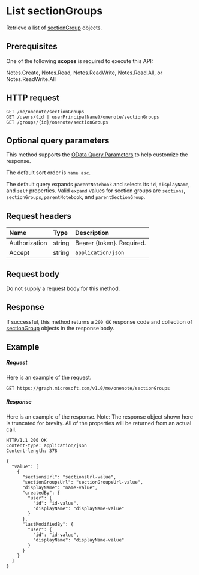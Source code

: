 # List sectionGroups

Retrieve a list of [sectionGroup](../resources/sectiongroup.md) objects.
## Prerequisites
One of the following **scopes** is required to execute this API:  

Notes.Create, Notes.Read, Notes.ReadWrite, Notes.Read.All, or Notes.ReadWrite.All

## HTTP request
<!-- { "blockType": "ignored" } -->
```http
GET /me/onenote/sectionGroups
GET /users/{id | userPrincipalName}/onenote/sectionGroups
GET /groups/{id}/onenote/sectionGroups
```
## Optional query parameters
This method supports the [OData Query Parameters](http://developer.microsoft.com/en-us/graph/docs/overview/query_parameters) to help customize the response.

The default sort order is `name asc`.

The default query expands `parentNotebook` and selects its `id`, `displayName`, and `self` properties. Valid `expand` values for section groups are `sections`, `sectionGroups`, `parentNotebook`, and `parentSectionGroup`.

## Request headers
| Name       | Type | Description|
|:-----------|:------|:----------|
| Authorization  | string  | Bearer {token}. Required. |
| Accept | string | `application/json` |  

## Request body
Do not supply a request body for this method.
## Response
If successful, this method returns a `200 OK` response code and collection of [sectionGroup](../resources/sectiongroup.md) objects in the response body.
## Example
##### Request
Here is an example of the request.
<!-- {
  "blockType": "request",
  "name": "get_sectiongroups"
}-->
```http
GET https://graph.microsoft.com/v1.0/me/onenote/sectionGroups
```
##### Response
Here is an example of the response. Note: The response object shown here is truncated for brevity. All of the properties will be returned from an actual call.
<!-- {
  "blockType": "response",
  "truncated": true,
  "@odata.type": "microsoft.graph.sectiongroup",
  "isCollection": true
} -->
```http
HTTP/1.1 200 OK
Content-type: application/json
Content-length: 378

{
  "value": [
    {
      "sectionsUrl": "sectionsUrl-value",
      "sectionGroupsUrl": "sectionGroupsUrl-value",
      "displayName": "name-value",      
      "createdBy": {
        "user": {
          "id": "id-value",
          "displayName": "displayName-value"
        }
      },
      "lastModifiedBy": {
        "user": {
          "id": "id-value",
          "displayName": "displayName-value"
        }
      }
    }
  ]
}
```

<!-- uuid: 8fcb5dbc-d5aa-4681-8e31-b001d5168d79
2015-10-25 14:57:30 UTC -->
<!-- {
  "type": "#page.annotation",
  "description": "List sectionGroups",
  "keywords": "",
  "section": "documentation",
  "tocPath": ""
}-->